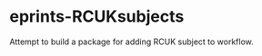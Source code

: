 eprints-RCUKsubjects
====================

Attempt to build a package for adding RCUK subject to workflow.